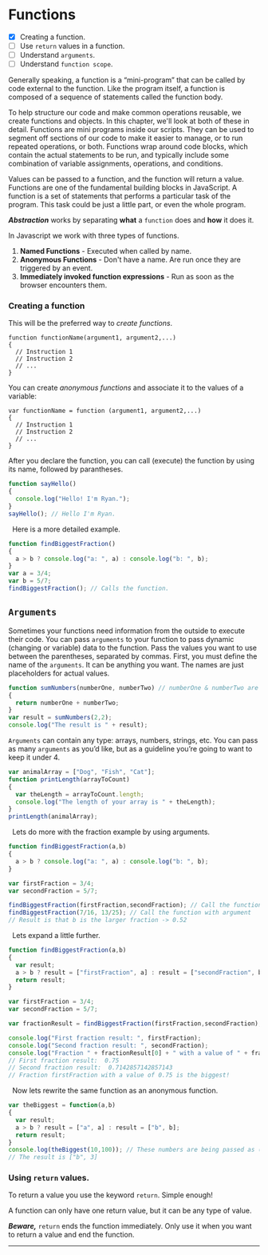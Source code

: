 # Functions

- [X] Creating a function.
- [ ] Use `return` values in a function.
- [ ] Understand `arguments`.
- [ ] Understand `function scope`.

Generally speaking, a function is a “mini-program” that can be called by code external to the function. Like the program itself, a function is composed of a sequence of statements called the function body. 

To help structure our code and make common operations reusable, we create functions and objects. In this chapter, we'll look at both of these in detail. Functions are mini programs inside our scripts. They can be used to segment off sections of our code to make it easier to manage, or to run repeated operations, or both. Functions wrap around code blocks, which contain the actual statements to be run, and typically include some combination of variable assignments, operations, and conditions.

Values can be passed to a function, and the function will return a value. Functions are one of the fundamental building blocks in JavaScript. A function is a set of statements that performs a particular task of the program. This task could be just a little part, or even the whole program.

***Abstraction*** works by separating **what** a `function` does and **how** it does it.

In Javascript we work with three types of functions.

1. **Named Functions** - Executed when called by name.
2. **Anonymous Functions** - Don't have a name. Are run once they are triggered by an event. 
3. **Immediately invoked function expressions** - Run as soon as the browser encounters them.

### Creating a function
This will be the preferred way to *create functions*.

    function functionName(argument1, argument2,...)
    {
      // Instruction 1
      // Instruction 2
      // ...
    }

You can create *anonymous functions* and associate it to the values of a variable:

    var functionName = function (argument1, argument2,...) 
    {
      // Instruction 1
      // Instruction 2
      // ...
    }

After you declare the function, you can call (execute) the function by using its name, followed by parantheses.

``` js
function sayHello()
{
  console.log("Hello! I'm Ryan.");
}
sayHello(); // Hello I'm Ryan.
```

&nbsp; Here is a more detailed example. 

``` js
function findBiggestFraction()
{
  a > b ? console.log("a: ", a) : console.log("b: ", b);
}
var a = 3/4;
var b = 5/7;
findBiggestFraction(); // Calls the function.
```

## `Arguments`

Sometimes your functions need information from the outside to execute their code.
You can pass `arguments` to your function to pass dynamic (changing or variable) data to the function. Pass the values you want to use between the parentheses, separated by commas.
First, you must define the name of the `arguments`. It can be anything you want. The names are just placeholders for actual values.

``` js
function sumNumbers(numberOne, numberTwo) // numberOne & numberTwo are arguments.
{
  return numberOne + numberTwo;
}
var result = sumNumbers(2,2);
console.log("The result is " + result);
```
`Arguments` can contain any type: arrays, numbers, strings, etc.
You can pass as many `arguments` as you’d like, but as a guideline you’re going to want to keep it under 4.

``` js 
var animalArray = ["Dog", "Fish", "Cat"];
function printLength(arrayToCount)
{
  var theLength = arrayToCount.length;
  console.log("The length of your array is " + theLength);
}
printLength(animalArray);
```

&nbsp; Lets do more with the fraction example by using arguments. 

``` js
function findBiggestFraction(a,b)
{
  a > b ? console.log("a: ", a) : console.log("b: ", b);
}

var firstFraction = 3/4;
var secondFraction = 5/7;

findBiggestFraction(firstFraction,secondFraction); // Call the function.
findBiggestFraction(7/16, 13/25); // Call the function with argument
// Result is that b is the larger fraction -> 0.52
```
&nbsp; Lets expand a little further. 
``` js 
function findBiggestFraction(a,b) 
{
  var result;
  a > b ? result = ["firstFraction", a] : result = ["secondFraction", b];
  return result;
}

var firstFraction = 3/4;
var secondFraction = 5/7;

var fractionResult = findBiggestFraction(firstFraction,secondFraction);

console.log("First fraction result: ", firstFraction);
console.log("Second fraction result: ", secondFraction);
console.log("Fraction " + fractionResult[0] + " with a value of " + fractionResult[1] + " is the biggest!");
// First fraction result:  0.75
// Second fraction result:  0.7142857142857143
// Fraction firstFraction with a value of 0.75 is the biggest!
```

&nbsp; Now lets rewrite the same function as an anonymous function. 

``` js
var theBiggest = function(a,b) 
{
  var result;
  a > b ? result = ["a", a] : result = ["b", b];
  return result;
}
console.log(theBiggest(10,100)); // These numbers are being passed as (a,b).
// The result is ["b", 3]
```

### Using `return` values.

To return a value you use the keyword `return`. Simple enough!

A function can only have one return value, but it can be any type of value.

***Beware,*** `return` ends the function immediately. Only use it when you want to return a value and end the function.

---





